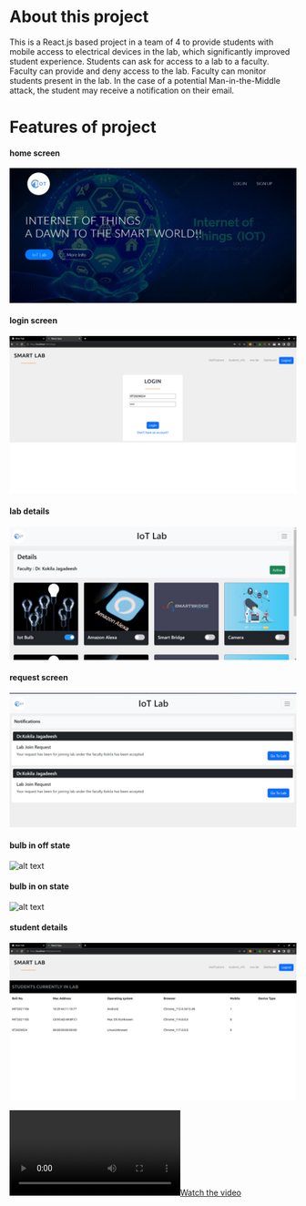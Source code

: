 # About this project
This is a React.js based project in a team of 4 to provide students with mobile access to electrical devices in the lab, which significantly improved student experience.
Students can ask for access to a lab to a faculty. Faculty can provide and deny access to the lab.
Faculty can monitor students present in the lab.
In the case of a potential Man-in-the-Middle attack, the student may receive a notification on their email.


# Features of project

#### home screen
![alt text](./images/img1.jfif)

#### login screen
![alt text](./images/login.png)

#### lab details
![alt text](./images/img3.jfif)

#### request screen
![alt text](./images/img2.jfif)

#### bulb in off state
![alt text](./images/img4.jfif)


#### bulb in on state
![alt text](./images/img5.jfif)


#### student details
![alt text](./images/studentdetails.png)

[![Watch the video](./images/project_video.mp4)](./images/project_video.mp4)

